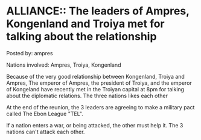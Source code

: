 # ALLIANCE:: The leaders of Ampres, Kongenland and Troiya met for talking about the relationship 

Posted by: ampres

Nations involved: Ampres, Troiya, Kongenland

Because of the very good relationship between Kongenland, Troiya and Ampres,
The emperor of Ampres, the president of Troiya, and the emperor of Kongeland have recently met in the Troiyan capital at 8pm for talking about the diplomatic relations. The three nations likes each other

At the end of the reunion, the 3 leaders are agreeing to make a military pact called The Ebon League "TEL".

If a nation enters a war, or being attacked, the other must help it. The 3 nations can't attack each other.

